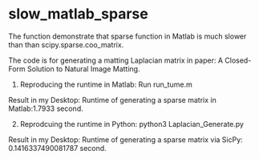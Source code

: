 # slow_matlab_sparse
The function demonstrate that sparse function in Matlab is much slower than than scipy.sparse.coo_matrix.

The code is for generating a matting Laplacian matrix in paper: A Closed-Form Solution to Natural Image Matting.

1. Reproducing the runtime in Matlab:
Run run_tume.m

Result in my Desktop: Runtime of generating a sparse matrix in Matlab:1.7933 second.

2. Reprodcuing the runtime in Python:
python3 Laplacian_Generate.py

Result in my Desktop: Runtime of generating a sparse matrix via SicPy: 0.1416337490081787 second.

